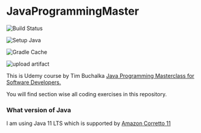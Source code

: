 # JavaProgrammingMaster 

![Build Status](https://github.com/dongrerohan421/JavaProgrammingMaster/actions/checkout/workflows/Java%20CI%20with%20Gradle/badge.svg?event=push)

![Setup Java](https://github.com/dongrerohan421/JavaProgrammingMaster/actions/setup-java/workflows/Java%20CI%20with%20Gradle/badge.svg?event=push)

![Gradle Cache](https://github.com/dongrerohan421/JavaProgrammingMaster/actions/cache/workflows/Java%20CI%20with%20Gradle/badge.svg?event=push)

![upload artifact](https://github.com/dongrerohan421/JavaProgrammingMaster/actions/upload-artifact/workflows/Java%20CI%20with%20Gradle/badge.svg?event=push)

<!-- ![example event parameter](https://github.com/actions/hello-world/workflows/Greet%20Everyone/badge.svg?event=pull_request)
 -->
This is Udemy course by Tim Buchalka [Java Programming Masterclass for Software Developers.](https://www.udemy.com/course/java-the-complete-java-developer-course/)

You will find section wise all coding exercises in this repository.
### What version of Java 
I am using Java 11 LTS which is supported by [Amazon Corretto 11](https://docs.aws.amazon.com/corretto/latest/corretto-11-ug/downloads-list.html)
